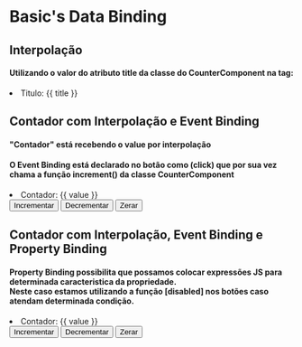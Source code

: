 <h1>Basic's Data Binding</h1>

<h2>Interpolação</h2>
<h4>
  Utilizando o <span>valor</span> do atributo <span>title</span> da classe do
  <span>CounterComponent</span> na tag:
</h4>
<li>Titulo: {{ title }}</li>

<h2>Contador com Interpolação e Event Binding</h2>
<h4>"Contador" está recebendo o <span>value</span> por interpolação</h4>
<h4>
  O <span>Event Binding</span> está declarado no botão como
  <span>(click)</span> que por sua vez chama a função
  <span>increment()</span> da classe
  <span>CounterComponent</span>
</h4>
<li>Contador: {{ value }}</li>
<div class="buttons">
  <button (click)="increment()">Incrementar</button>
  <button (click)="decrement()">Decrementar</button>
  <button (click)="zero()">Zerar</button>
</div>

<h2>Contador com Interpolação, Event Binding e Property Binding</h2>
<h4>
  <span>Property Binding</span> possibilita que possamos colocar expressões JS
  para determinada caracteristica da propriedade. <br />
  Neste caso estamos utilizando a função [disabled] nos botões caso atendam
  determinada condição.
</h4>
<li>Contador: {{ value }}</li>

<div class="buttons">
  <button [disabled]="value >= 10" (click)="increment()">Incrementar</button>
  <button [disabled]="value <= 0" (click)="decrement()">Decrementar</button>
  <button [disabled]="value == 0" (click)="zero()">Zerar</button>
</div>
